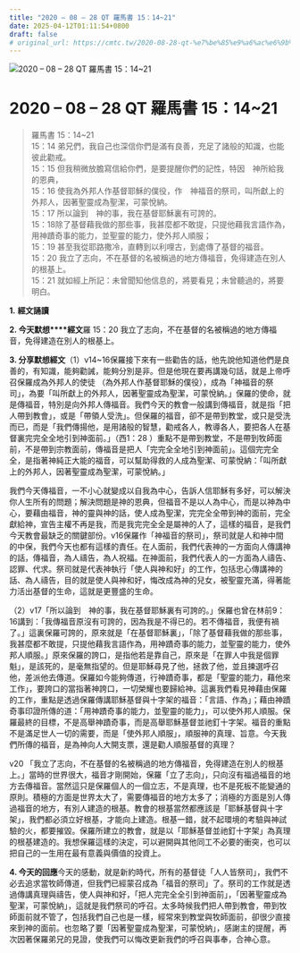 ```yaml
---
title: "2020 – 08 – 28 QT 羅馬書 15：14~21"
date: 2025-04-12T01:11:54+0800
draft: false
# original_url: https://cmtc.tw/2020-08-28-qt-%e7%be%85%e9%a6%ac%e6%9b%b8-15%ef%bc%9a1421
---
```


![2020 – 08 – 28 QT 羅馬書 15：14\~21](/images/qt.jpg   "2020 – 08 – 28 QT 羅馬書 15：14\~21")

# 2020 – 08 – 28 QT 羅馬書 15：14\~21

> 羅馬書 15：14\~21  
> 15：14 弟兄們，我自己也深信你們是滿有良善，充足了諸般的知識，也能彼此勸戒。  
> 15：15 但我稍微放膽寫信給你們，是要提醒你們的記性，特因　神所給我的恩典，  
> 15：16 使我為外邦人作基督耶穌的僕役，作　神福音的祭司，叫所獻上的外邦人，因著聖靈成為聖潔，可蒙悅納。  
> 15：17 所以論到　神的事，我在基督耶穌裏有可誇的。  
> 15：18除了基督藉我做的那些事，我甚麼都不敢提，只提他藉我言語作為，用神蹟奇事的能力，並聖靈的能力，使外邦人順服；  
> 15：19 甚至我從耶路撒冷，直轉到以利哩古，到處傳了基督的福音。  
> 15：20 我立了志向，不在基督的名被稱過的地方傳福音，免得建造在別人的根基上。  
> 15：21 就如經上所記：未曾聞知他信息的，將要看見；未曾聽過的，將要明白。

**1.** **經文誦讀**

**2. 今天默想****經文**羅 15：20 我立了志向，不在基督的名被稱過的地方傳福音，免得建造在別人的根基上。

**3. 分享默想經文**（1）v14\~16保羅接下來有一些勸告的話，他先說他知道他們是良善的，有知識，能夠勸誡，能夠分別是非。但是他現在要再講幾句話，就是上帝呼召保羅成為外邦人的使徒 （為外邦人作基督耶穌的僕役），成為「神福音的祭司」，為要「叫所獻上的外邦人，因著聖靈成為聖潔，可蒙悅納。」保羅的使命，就是傳福音，特別是向外邦人傳福音。我們今天的教會一般講到傳福音，就是指「把人帶到教會」，或是「帶領人受洗」。但保羅的福音，卻不是帶到教堂，或只是受洗而已，而是「我們傳揚他，是用諸般的智慧，勸戒各人，教導各人，要把各人在基督裏完完全全地引到神面前。」（西1：28 ）重點不是帶到教堂，不是帶到牧師面前，不是帶到宗教面前，傳福音是把人「完完全全地引到神面前」。這個完完全全，是指著神純正大能的福音，可以幫助得救的人成為聖潔、可蒙悅納：「叫所獻上的外邦人，因著聖靈成為聖潔，可蒙悅納。」

我們今天傳福音，一不小心就變成以自我為中心，告訴人信耶穌有多好，可以解決你人生所有的問題；解決問題是神的恩典，但福音不是以人為中心，而是以神為中心，要藉由福音，神的靈與神的話，使人成為聖潔，完完全全帶到神的面前，完全獻給神，宣告主權不再是我，而是我完完全全是屬神的人了，這樣的福音，是我們今天教會最缺乏的關鍵部份。v16保羅作「神福音的祭司」，祭司就是人和神中間的中保，我們今天也都有這樣的責任。在人面前，我們代表神的一方面向人傳講神的話，傳福音，為人禱告，為人祝福。在神面前，我們代表人的一方面為人禱告、認罪、代求。祭司就是代表神執行「使人與神和好」的工作，包括忠心傳講神的話、為人禱告，目的就是使人與神和好，悔改成為神的兒女，被聖靈充滿，得著能力活出基督的生命，這就是更豐盛的生命。

（2）v17「所以論到　神的事，我在基督耶穌裏有可誇的。」保羅也曾在林前9：16講到：「我傳福音原沒有可誇的，因為我是不得已的。若不傳福音，我便有禍了。」這裏保羅可誇的，原來就是「在基督耶穌裏」，「除了基督藉我做的那些事，我甚麼都不敢提，只提他藉我言語作為，用神蹟奇事的能力，並聖靈的能力，使外邦人順服。」原來保羅的誇口，是指他若是靠自己，原來是「在罪人中我是個罪魁」，是該死的，是毫無指望的。但是耶穌尋見了他，拯救了他，並且揀選呼召他，差派他去傳道。保羅如今能夠傳道，行神蹟奇事，都是「聖靈的能力，藉他來工作」，要誇口的當指著神誇口，一切榮耀也要歸給神。這裏我們看見神藉由保羅的工作，重點是透過保羅傳講耶穌基督與十字架的福音：「言語、作為」；藉由神蹟奇事印證所傳的道：「用神蹟奇事的能力，並聖靈的能力」，可以使外邦人順服。保羅最終的目標，不是高舉神蹟奇事，而是高舉耶穌基督並祂釘十字架。福音的重點不是滿足世人一切的需要，而是「使外邦人順服」，順服神的真理、旨意。今天我們所傳的福音，是為神向人大開支票，還是勸人順服基督的真理？

v20 「我立了志向，不在基督的名被稱過的地方傳福音，免得建造在別人的根基上。」當時的世界很大，福音才剛開始，保羅「立了志向」，只向沒有福過福音的地方去傳福音。當然這只是保羅個人的一個立志，不是真理，也不是死板不能變通的原則。積極的方面是世界太大了，需要傳福音的地方太多了；消極的方面是別人傳過福音的地方，有別人建造的根基。教會的根基當然都應該是「耶穌基督與十字架」，我們都必須立好根基，才能向上建造。根基一錯，就不起環境的考驗與神試驗的火，都要摧毀。保羅所建立的教會，就是以「耶穌基督並祂釘十字架」為真理的根基建造的。我想保羅這樣的決定，可以避開與其他同工不必要的衝突，也可以把自己的一生用在最有意義與價值的投資上。

**4. 今天的回應**今天的感動，就是新約時代，所有的基督徒「人人皆祭司」，我們不必去追求當牧師傳道，但我們已經蒙召成為「福音的祭司」了。祭司的工作就是透過傳講真理與禱告，使人與神和好，「把人完完全全引到神面前」，「因著聖靈成為聖潔，可蒙悅納」，這就是我們祭司的呼召。太多時候我們把人帶到教會，帶到牧師面前就不管了，包括我們自己也是一樣，經常來到教堂與牧師面前，卻很少直接來到神的面前。也忽略了要「因著聖靈成為聖潔，可蒙悅納」，感謝主的提醒，再次因著保羅弟兄的見證，使我們可以悔改更新我們的呼召與事奉，合神心意。
